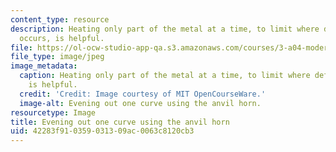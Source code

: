 ```yaml
---
content_type: resource
description: Heating only part of the metal at a time, to limit where deformation
  occurs, is helpful.
file: https://ol-ocw-studio-app-qa.s3.amazonaws.com/courses/3-a04-modern-blacksmithing-and-physical-metallurgy-fall-2008/42283f910359031309ac0063c8120cb3_128.jpg
file_type: image/jpeg
image_metadata:
  caption: Heating only part of the metal at a time, to limit where deformation occurs,
    is helpful.
  credit: 'Credit: Image courtesy of MIT OpenCourseWare.'
  image-alt: Evening out one curve using the anvil horn.
resourcetype: Image
title: Evening out one curve using the anvil horn
uid: 42283f91-0359-0313-09ac-0063c8120cb3
---
```

